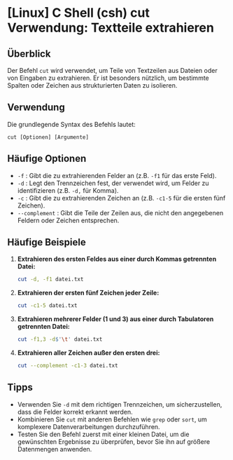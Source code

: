 # [Linux] C Shell (csh) cut Verwendung: Textteile extrahieren

## Überblick
Der Befehl `cut` wird verwendet, um Teile von Textzeilen aus Dateien oder von Eingaben zu extrahieren. Er ist besonders nützlich, um bestimmte Spalten oder Zeichen aus strukturierten Daten zu isolieren.

## Verwendung
Die grundlegende Syntax des Befehls lautet:

```
cut [Optionen] [Argumente]
```

## Häufige Optionen
- `-f` : Gibt die zu extrahierenden Felder an (z.B. `-f1` für das erste Feld).
- `-d` : Legt den Trennzeichen fest, der verwendet wird, um Felder zu identifizieren (z.B. `-d,` für Komma).
- `-c` : Gibt die zu extrahierenden Zeichen an (z.B. `-c1-5` für die ersten fünf Zeichen).
- `--complement` : Gibt die Teile der Zeilen aus, die nicht den angegebenen Feldern oder Zeichen entsprechen.

## Häufige Beispiele

1. **Extrahieren des ersten Feldes aus einer durch Kommas getrennten Datei:**
   ```bash
   cut -d, -f1 datei.txt
   ```

2. **Extrahieren der ersten fünf Zeichen jeder Zeile:**
   ```bash
   cut -c1-5 datei.txt
   ```

3. **Extrahieren mehrerer Felder (1 und 3) aus einer durch Tabulatoren getrennten Datei:**
   ```bash
   cut -f1,3 -d$'\t' datei.txt
   ```

4. **Extrahieren aller Zeichen außer den ersten drei:**
   ```bash
   cut --complement -c1-3 datei.txt
   ```

## Tipps
- Verwenden Sie `-d` mit dem richtigen Trennzeichen, um sicherzustellen, dass die Felder korrekt erkannt werden.
- Kombinieren Sie `cut` mit anderen Befehlen wie `grep` oder `sort`, um komplexere Datenverarbeitungen durchzuführen.
- Testen Sie den Befehl zuerst mit einer kleinen Datei, um die gewünschten Ergebnisse zu überprüfen, bevor Sie ihn auf größere Datenmengen anwenden.